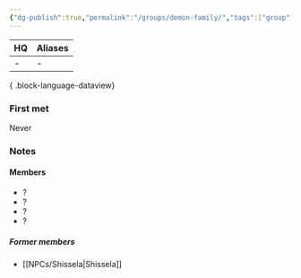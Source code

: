 ```yaml
---
{"dg-publish":true,"permalink":"/groups/demon-family/","tags":["group"],"dgShowLocalGraph":true,"noteIcon":"group","created":"2024-01-06T01:03:22.295+01:00","updated":"2024-01-10T00:11:06.089+01:00"}
---
```


| HQ | Aliases |
| -- | ------- |
| \- | \-      |

{ .block-language-dataview}
### First met
Never
### Notes
#### Members
- ?
- ?
- ?
- ?
##### Former members
- [[NPCs/Shissela\|Shissela]]